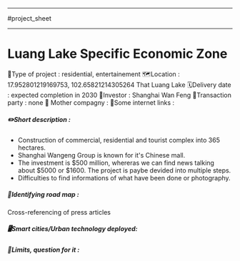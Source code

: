 ___
#project_sheet
___
# Luang Lake Specific Economic Zone
🏢Type of project : residential, entertainement 
🗺️Location : 17.952801219169753, 102.65821214305264
That Luang Lake
🗓️Delivery date : expected completion in 2030
💸Investor : Shanghai Wan Feng
🤝Transaction party : none
🦣 Mother compagny :
🔗Some internet links : 

##### ✏️Short description :
- Construction of commercial, residential and tourist complex into 365 hectares. 
- Shanghai Wangeng Group is known for it's Chinese mall.
- The investment is $500 million, whereras we can find news talking about $5000 or $1600. The project is paybe devided into multiple steps. 
- Difficulties to find informations of what have been done or photography. 

##### 🔵Identifying road map : 
Cross-referencing of press articles

##### 🖥️Smart cities/Urban technology deployed: 

##### 🔻Limits, question for it :